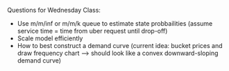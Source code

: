 Questions for Wednesday Class:
* Use m/m/inf or m/m/k queue to estimate state probbailities (assume service time = time from uber request until drop-off)
* Scale model efficiently
* How to best construct a demand curve (current idea: bucket prices and draw frequency chart --> should look like a convex downward-sloping demand curve) 
